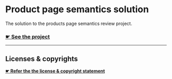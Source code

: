 # Product page semantics solution

The solution to the products page semantics review project.

### [☛ See the project](https://github.com/acgd-summer-reviews/product-page-semantics)

---

## Licenses & copyrights

**[☛ Refer the the license & copyright statement](https://github.com/acgd-summer-reviews/meta#license--copyright-statement)**
